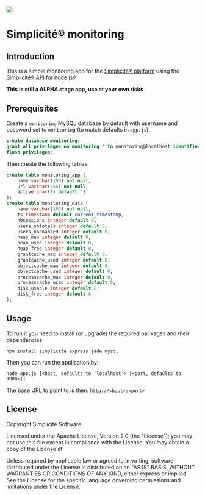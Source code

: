 ![](http://www.simplicitesoftware.com/logos/logo250.png)
---

Simplicit&eacute;&reg; monitoring
=================================

Introduction
------------

This is a simple monitoring app for the [Simplicit&eacute;&reg; platform](http://www.simplicitesoftware.com)
using the [Simplicit&eacute;&reg; API for node.js&reg;](https://www.npmjs.com/package/simplicite).

**This is still a __ALPHA__ stage app, use at your own risks**

Prerequisites
-------------

Create a `monitoring` MySQL database by default with username and password set to `monitoring` (to match defaults in `app.js`):

```sql
create database monitoring;
grant all privileges on monitoring.* to monitoring@localhost identified by 'monitoring';
flush privileges;
```

Then create the following tables:

```sql
create table monitoring_app (
	name varchar(100) not null,
	url varchar(255) not null,
	active char(1) default '1'
);
create table monitoring_data (
	name varchar(100) not null,
	ts timestamp default current_timestamp,
	nbsessions integer default 0,
	users_nbtotals integer default 0,
	users_nbenabled integer default 0,
	heap_max integer default 0,
	heap_used integer default 0,
	heap_free integer default 0,
	grantcache_max integer default 0,
	grantcache_used integer default 0,
	objectcache_max integer default 0,
	objectcache_used integer default 0,
	processcache_max integer default 0,
	processcache_used integer default 0,
	disk_usable integer default 0,
	disk_free integer default 0
);
``` 

Usage
-----

To run it you need to install (or upgrade) the required packages and their dependencies:

	npm install simplicite express jade mysql

Then you can run the application by:

	node app.js [<host, defaults to 'localhost'> [<port, defaults to 3000>]]

The base URL to point to is then: `http://<host>:<port>`

License
-------

Copyright Simplicit&eacute; Software

Licensed under the Apache License, Version 2.0 (the "License");
you may not use this file except in compliance with the License.
You may obtain a copy of the License at

[](http://www.apache.org/licenses/LICENSE-2.0)

Unless required by applicable law or agreed to in writing, software
distributed under the License is distributed on an "AS IS" BASIS,
WITHOUT WARRANTIES OR CONDITIONS OF ANY KIND, either express or implied.
See the License for the specific language governing permissions and
limitations under the License.
